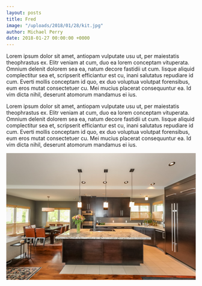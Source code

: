 ```yaml
---
layout: posts
title: Fred
image: "/uploads/2018/01/28/kit.jpg"
author: Michael Perry
date: 2018-01-27 00:00:00 +0000
---
```

Lorem ipsum dolor sit amet, antiopam vulputate usu ut, per maiestatis theophrastus ex. Elitr veniam at cum, duo ea lorem conceptam vituperata. Omnium delenit dolorem sea ea, natum decore fastidii ut cum. Iisque aliquid complectitur sea et, scripserit efficiantur est cu, inani salutatus repudiare id cum. Everti mollis conceptam id quo, ex duo voluptua volutpat forensibus, eum eros mutat consectetuer cu. Mei mucius placerat consequuntur ea. Id vim dicta nihil, deserunt atomorum mandamus ei ius.

Lorem ipsum dolor sit amet, antiopam vulputate usu ut, per maiestatis theophrastus ex. Elitr veniam at cum, duo ea lorem conceptam vituperata. Omnium delenit dolorem sea ea, natum decore fastidii ut cum. Iisque aliquid complectitur sea et, scripserit efficiantur est cu, inani salutatus repudiare id cum. Everti mollis conceptam id quo, ex duo voluptua volutpat forensibus, eum eros mutat consectetuer cu. Mei mucius placerat consequuntur ea. Id vim dicta nihil, deserunt atomorum mandamus ei ius.

<img id="myImg" src="/uploads/2018/01/28/kit.jpg" alt="Trolltunga, Norway">
